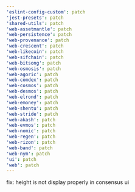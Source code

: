 ```yaml
---
'eslint-config-custom': patch
'jest-presets': patch
'shared-utils': patch
'web-assetmantle': patch
'web-persistence': patch
'web-provenance': patch
'web-crescent': patch
'web-likecoin': patch
'web-sifchain': patch
'web-bitsong': patch
'web-osmosis': patch
'web-agoric': patch
'web-comdex': patch
'web-cosmos': patch
'web-desmos': patch
'web-elrond': patch
'web-emoney': patch
'web-shentu': patch
'web-stride': patch
'web-akash': patch
'web-evmos': patch
'web-nomic': patch
'web-regen': patch
'web-rizon': patch
'web-band': patch
'web-nym': patch
'ui': patch
'web': patch
---
```


fix: height is not display properly in consensus ui
